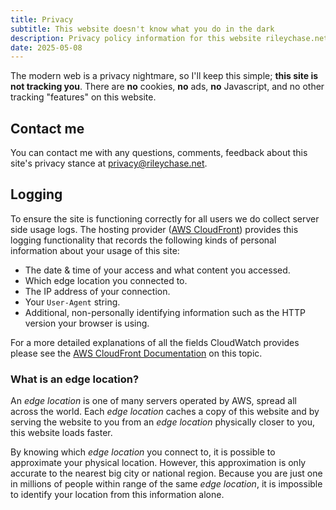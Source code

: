 ```yaml
---
title: Privacy
subtitle: This website doesn't know what you do in the dark
description: Privacy policy information for this website rileychase.net.
date: 2025-05-08
---
```


The modern web is a privacy nightmare, so I'll keep this simple; **this site is not tracking you**. There are **no** cookies, **no** ads, **no** Javascript, and no other tracking "features" on this website.

## Contact me

You can contact me with any questions, comments, feedback about this site's privacy stance at [privacy@rileychase.net](mailto:privacy@rileychase.net).

## Logging

To ensure the site is functioning correctly for all users we do collect server side usage logs. The hosting provider ([AWS CloudFront](https://aws.amazon.com/cloudfront/)) provides this logging functionality that records the following kinds of personal information about your usage of this site:

- The date & time of your access and what content you accessed.
- Which edge location you connected to.
- The IP address of your connection.
- Your `User-Agent` string.
- Additional, non-personally identifying information such as the HTTP version your browser is using.

For a more detailed explanations of all the fields CloudWatch provides please see the [AWS CloudFront Documentation](https://docs.aws.amazon.com/AmazonCloudFront/latest/DeveloperGuide/standard-logs-reference.html#BasicDistributionFileFormat) on this topic.

### What is an edge location?

An _edge location_ is one of many servers operated by AWS, spread all across the world. Each _edge location_ caches a copy of this website and by serving the website to you from an _edge location_ physically closer to you, this website loads faster.

By knowing which _edge location_ you connect to, it is possible to approximate your physical location. However, this approximation is only accurate to the nearest big city or national region. Because you are just one in millions of people within range of the same _edge location_, it is impossible to identify your location from this information alone.
